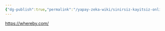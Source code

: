 ```yaml
---
{"dg-publish":true,"permalink":"/yapay-zeka-wiki/sinirsiz-kayitsiz-online-goeruesme-whereby/"}
---
```


https://whereby.com/